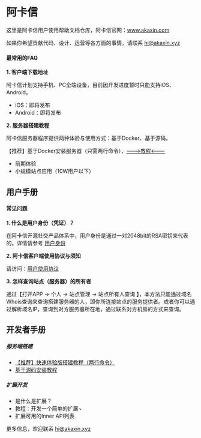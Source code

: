 # 阿卡信

这里是阿卡信用户使用帮助文档仓库，阿卡信官网：www.akaxin.com

如果你希望贡献代码、设计、运营等各方面的事情，请联系 hi@akaxin.xyz


#### 最常用的FAQ

**1. 客户端下载地址**

阿卡信计划支持手机、PC全端设备，目前因开发进度暂时只能支持iOS、Android。

* iOS：即将发布
* Android：即将发布

**2. 服务器搭建教程**

阿卡信服务器程序提供两种体验与使用方式：基于Docker、基于源码。

【推荐】基于Docker安装服务器（只需两行命令），[--->教程<---](<install_server_with_docker.md>)
* 前期体验
* 小规模站点应用（10W用户以下）


## 用户手册

#### 常见问题

**1. 什么是用户身份（凭证）？**

在阿卡信开源社交产品体系中，用户身份是通过一对2048bit的RSA密钥来代表的。详情请参考 [用户身份](<user_id.md>)

**2. 阿卡信客户端使用协议与须知** 

请访问：[用户使用协议](<user_agreement.md>)

**3. 怎样查询站点（服务器）的所有者**

通过【打开APP -> 个人 -> 站点管理 -> 站点所有人查询 】，本方法只能通过域名Whois查询来查询搭建服务器的人，即你所连接站点的服务提供者。或者你可以通过解析域名IP，查询到对方服务器所在地，通过联系对方机房的方式来查询。


## 开发者手册

##### 服务端搭建

* [【推荐】快速体验版搭建教程（两行命令）](<install_server_with_docker.md>)
* [基于源码安装教程](<install_server_from_source.md>)

##### 扩展开发

* 是什么是扩展？
* 教程：开发一个简单的扩展~
* 扩展可用的Inner API列表


更多信息，欢迎联系 hi@akaxin.xyz
